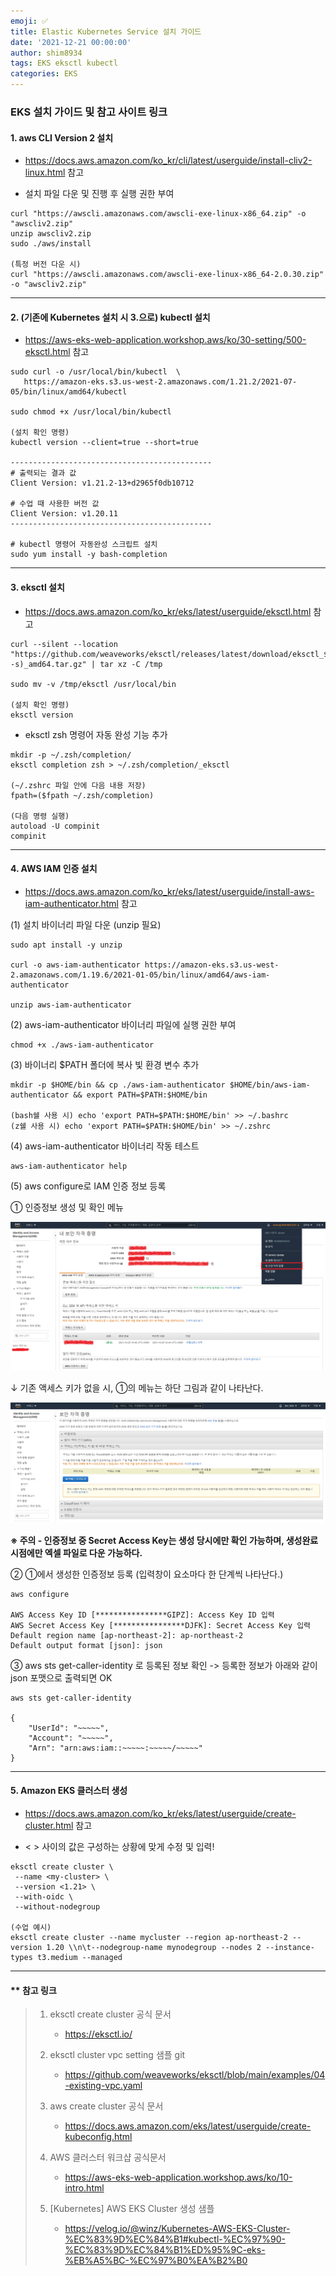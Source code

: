 ```yaml
---
emoji: ✅
title: Elastic Kubernetes Service 설치 가이드
date: '2021-12-21 00:00:00'
author: shim8934
tags: EKS eksctl kubectl
categories: EKS
---
```

### EKS 설치 가이드 및 참고 사이트 링크

#### 1. aws CLI Version 2 설치
   * https://docs.aws.amazon.com/ko_kr/cli/latest/userguide/install-cliv2-linux.html 참고

   * 설치 파일 다운 및 진행 후 실행 권한 부여

   ```shell
   curl "https://awscli.amazonaws.com/awscli-exe-linux-x86_64.zip" -o "awscliv2.zip"
   unzip awscliv2.zip
   sudo ./aws/install
   
   (특정 버전 다운 시)
   curl "https://awscli.amazonaws.com/awscli-exe-linux-x86_64-2.0.30.zip" -o "awscliv2.zip"
   ```

---

#### 2. (기존에 Kubernetes 설치 시 3.으로) kubectl 설치
   * https://aws-eks-web-application.workshop.aws/ko/30-setting/500-eksctl.html 참고

   ```shell
   sudo curl -o /usr/local/bin/kubectl  \
      https://amazon-eks.s3.us-west-2.amazonaws.com/1.21.2/2021-07-05/bin/linux/amd64/kubectl
   
   sudo chmod +x /usr/local/bin/kubectl
   
   (설치 확인 명령)
   kubectl version --client=true --short=true
   
   ---------------------------------------------
   # 출력되는 결과 값
   Client Version: v1.21.2-13+d2965f0db10712
   
   # 수업 때 사용한 버전 값
   Client Version: v1.20.11
   ---------------------------------------------
   
   # kubectl 명령어 자동완성 스크립트 설치
   sudo yum install -y bash-completion
   ```

---

#### 3. eksctl 설치
   * https://docs.aws.amazon.com/ko_kr/eks/latest/userguide/eksctl.html 참고

   ```shell
   curl --silent --location "https://github.com/weaveworks/eksctl/releases/latest/download/eksctl_$(uname -s)_amd64.tar.gz" | tar xz -C /tmp
   
   sudo mv -v /tmp/eksctl /usr/local/bin
   
   (설치 확인 명령)
   eksctl version
   ```

   * eksctl zsh 명령어 자동 완성 기능 추가

   ```shell
   mkdir -p ~/.zsh/completion/
   eksctl completion zsh > ~/.zsh/completion/_eksctl
   
   (~/.zshrc 파일 안에 다음 내용 저장)
   fpath=($fpath ~/.zsh/completion)
   
   (다음 명령 실행)
   autoload -U compinit
   compinit
   ```

---

#### 4. AWS IAM 인증 설치
   * https://docs.aws.amazon.com/ko_kr/eks/latest/userguide/install-aws-iam-authenticator.html 참고

   (1) 설치 바이너리 파일 다운 (unzip 필요)

   ```shell
   sudo apt install -y unzip
   
   curl -o aws-iam-authenticator https://amazon-eks.s3.us-west-2.amazonaws.com/1.19.6/2021-01-05/bin/linux/amd64/aws-iam-authenticator
   
   unzip aws-iam-authenticator
   ```

   (2) aws-iam-authenticator 바이너리 파일에 실행 권한 부여

   ```shell
   chmod +x ./aws-iam-authenticator
   ```

   (3) 바이너리 $PATH 폴더에 복사 빛 환경 변수 추가

   ```shell
   mkdir -p $HOME/bin && cp ./aws-iam-authenticator $HOME/bin/aws-iam-authenticator && export PATH=$PATH:$HOME/bin
   
   (bash쉘 사용 시) echo 'export PATH=$PATH:$HOME/bin' >> ~/.bashrc
   (z쉘 사용 시) echo 'export PATH=$PATH:$HOME/bin' >> ~/.zshrc
   ```

   (4) aws-iam-authenticator 바이너리 작동 테스트

   ```shell
   aws-iam-authenticator help
   ```

   (5) aws configure로 IAM 인증 정보 등록

   ① 인증정보 생성 및 확인 메뉴

   ![install-EKS1](./install-EKS1.png)

   ↓ 기존 액세스 키가 없을 시, ①의 메뉴는 하단 그림과 같이 나타난다.

   ![install-EKS2](./install-EKS2.png)

   **※ 주의 - 인증정보 중 Secret Access Key는 생성 당시에만 확인 가능하며, 생성완료 시점에만 엑셀 파일로 다운 가능하다.**

   	

   ② ①에서 생성한 인증정보 등록 (입력창이 요소마다 한 단계씩 나타난다.)

   ```shell
   aws configure
   
   AWS Access Key ID [****************GIPZ]: Access Key ID 입력
   AWS Secret Access Key [****************DJFK]: Secret Access Key 입력
   Default region name [ap-northeast-2]: ap-northeast-2
   Default output format [json]: json
   ```

   ③ aws sts get-caller-identity 로 등록된 정보 확인 -> 등록한 정보가 아래와 같이 json 포맷으로 출력되면 OK

   ```shell
   aws sts get-caller-identity
   
   {
       "UserId": "~~~~~",
       "Account": "~~~~~",
       "Arn": "arn:aws:iam::~~~~~:~~~~~/~~~~~"
   }
   ```

---

#### 5. Amazon EKS 클러스터 생성
   * https://docs.aws.amazon.com/ko_kr/eks/latest/userguide/create-cluster.html 참고

   * < > 사이의 값은 구성하는 상황에 맞게 수정 및 입력!

   ```shell
   eksctl create cluster \
    --name <my-cluster> \
    --version <1.21> \
    --with-oidc \
    --without-nodegroup
    
   (수업 예시)
   eksctl create cluster --name mycluster --region ap-northeast-2 --version 1.20 \\n\t--nodegroup-name mynodegroup --nodes 2 --instance-types t3.medium --managed
   ```

---

#### ** 참고 링크

> 1. eksctl create cluster 공식 문서
>    * https://eksctl.io/
>
> 2. eksctl cluster vpc setting 샘플 git
>    * https://github.com/weaveworks/eksctl/blob/main/examples/04-existing-vpc.yaml
>
> 3. aws create cluster 공식 문서
>    * https://docs.aws.amazon.com/eks/latest/userguide/create-kubeconfig.html
>
> 4. AWS 클러스터 워크샵 공식문서
>    * https://aws-eks-web-application.workshop.aws/ko/10-intro.html
>
> 5. [Kubernetes] AWS EKS Cluster 생성 샘플
>    * https://velog.io/@winz/Kubernetes-AWS-EKS-Cluster-%EC%83%9D%EC%84%B1#kubectl-%EC%97%90-%EC%83%9D%EC%84%B1%ED%95%9C-eks-%EB%A5%BC-%EC%97%B0%EA%B2%B0



```toc

```
